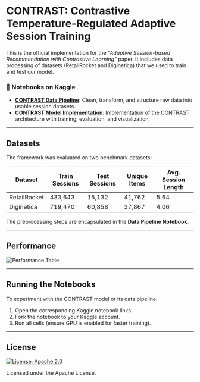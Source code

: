 # CONTRAST: Contrastive Temperature-Regulated Adaptive Session Training

This is the official implementation for the *"Adaptive Session-based Recommendation with Contrastive Learning"* paper. It includes data processing of datasets (RetailRocket and Diginetica) that we used to train and test our model. 

### 🔗 Notebooks on Kaggle
- **[CONTRAST Data Pipeline](https://www.kaggle.com/code/farneetsingh24/contrast-data-pipeline)**: Clean, transform, and structure raw data into usable session datasets.
- **[CONTRAST Model Implementation](https://www.kaggle.com/code/farneetsingh24/contrast-model-implementation)**: Implementation of the CONTRAST architecture with training, evaluation, and visualization.

---

## Datasets

The framework was evaluated on two benchmark datasets:

| Dataset       | Train Sessions | Test Sessions | Unique Items | Avg. Session Length |
|---------------|----------------|---------------|---------------|----------------------|
| RetailRocket  | 433,643        | 15,132        | 41,762        | 5.64                 |
| Diginetica    | 719,470        | 60,858        | 37,867        | 4.06                 |

The preprocessing steps are encapsulated in the **Data Pipeline Notebook**.

---

## Performance

![Performance Table](https://github.com/user-attachments/assets/69063f0a-64d3-486d-a2b4-d6d858947d61)

---

## Running the Notebooks

To experiment with the CONTRAST model or its data pipeline:

1. Open the corresponding Kaggle notebook links.
2. Fork the notebook to your Kaggle account.
3. Run all cells (ensure GPU is enabled for faster training).

---

## License
[![License: Apache 2.0](https://img.shields.io/badge/License-Apache%202.0-blue.svg)](https://opensource.org/licenses/Apache-2.0)

Licensed under the Apache License.
